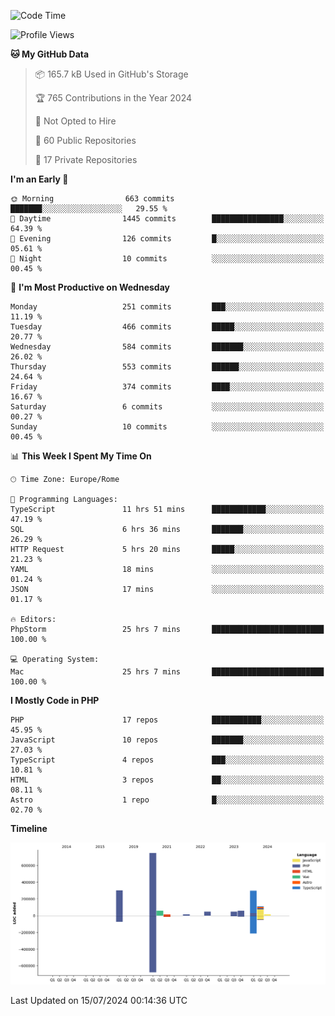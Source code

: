 <!--START_SECTION:waka-->
![Code Time](http://img.shields.io/badge/Code%20Time-5%2C169%20hrs%2035%20mins-blue)

![Profile Views](http://img.shields.io/badge/Profile%20Views-0-blue)

**🐱 My GitHub Data** 

> 📦 165.7 kB Used in GitHub's Storage 
 > 
> 🏆 765 Contributions in the Year 2024
 > 
> 🚫 Not Opted to Hire
 > 
> 📜 60 Public Repositories 
 > 
> 🔑 17 Private Repositories 
 > 
**I'm an Early 🐤** 

```text
🌞 Morning                663 commits         ███████░░░░░░░░░░░░░░░░░░   29.55 % 
🌆 Daytime                1445 commits        ████████████████░░░░░░░░░   64.39 % 
🌃 Evening                126 commits         █░░░░░░░░░░░░░░░░░░░░░░░░   05.61 % 
🌙 Night                  10 commits          ░░░░░░░░░░░░░░░░░░░░░░░░░   00.45 % 
```
📅 **I'm Most Productive on Wednesday** 

```text
Monday                   251 commits         ███░░░░░░░░░░░░░░░░░░░░░░   11.19 % 
Tuesday                  466 commits         █████░░░░░░░░░░░░░░░░░░░░   20.77 % 
Wednesday                584 commits         ███████░░░░░░░░░░░░░░░░░░   26.02 % 
Thursday                 553 commits         ██████░░░░░░░░░░░░░░░░░░░   24.64 % 
Friday                   374 commits         ████░░░░░░░░░░░░░░░░░░░░░   16.67 % 
Saturday                 6 commits           ░░░░░░░░░░░░░░░░░░░░░░░░░   00.27 % 
Sunday                   10 commits          ░░░░░░░░░░░░░░░░░░░░░░░░░   00.45 % 
```


📊 **This Week I Spent My Time On** 

```text
🕑︎ Time Zone: Europe/Rome

💬 Programming Languages: 
TypeScript               11 hrs 51 mins      ████████████░░░░░░░░░░░░░   47.19 % 
SQL                      6 hrs 36 mins       ███████░░░░░░░░░░░░░░░░░░   26.29 % 
HTTP Request             5 hrs 20 mins       █████░░░░░░░░░░░░░░░░░░░░   21.23 % 
YAML                     18 mins             ░░░░░░░░░░░░░░░░░░░░░░░░░   01.24 % 
JSON                     17 mins             ░░░░░░░░░░░░░░░░░░░░░░░░░   01.17 % 

🔥 Editors: 
PhpStorm                 25 hrs 7 mins       █████████████████████████   100.00 % 

💻 Operating System: 
Mac                      25 hrs 7 mins       █████████████████████████   100.00 % 
```

**I Mostly Code in PHP** 

```text
PHP                      17 repos            ███████████░░░░░░░░░░░░░░   45.95 % 
JavaScript               10 repos            ███████░░░░░░░░░░░░░░░░░░   27.03 % 
TypeScript               4 repos             ███░░░░░░░░░░░░░░░░░░░░░░   10.81 % 
HTML                     3 repos             ██░░░░░░░░░░░░░░░░░░░░░░░   08.11 % 
Astro                    1 repo              █░░░░░░░░░░░░░░░░░░░░░░░░   02.70 % 
```



**Timeline**

![Lines of Code chart](https://raw.githubusercontent.com/frnwtr/frnwtr/main/assets/bar_graph.png)


 Last Updated on 15/07/2024 00:14:36 UTC
<!--END_SECTION:waka-->